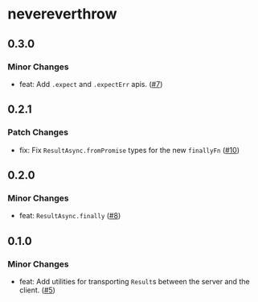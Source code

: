# nevereverthrow

## 0.3.0

### Minor Changes

- feat: Add `.expect` and `.expectErr` apis. ([#7](https://github.com/ieedan/nevereverthrow/pull/7))

## 0.2.1

### Patch Changes

- fix: Fix `ResultAsync.fromPromise` types for the new `finallyFn` ([#10](https://github.com/ieedan/nevereverthrow/pull/10))

## 0.2.0

### Minor Changes

- feat: `ResultAsync.finally` ([#8](https://github.com/ieedan/nevereverthrow/pull/8))

## 0.1.0

### Minor Changes

- feat: Add utilities for transporting `Result`s between the server and the client. ([#5](https://github.com/ieedan/nevereverthrow/pull/5))
